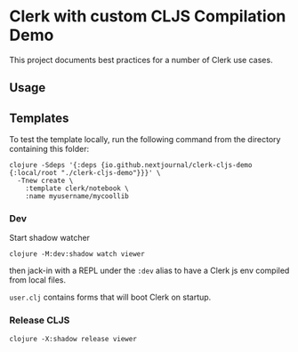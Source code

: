 # Clerk with custom CLJS Compilation Demo

This project documents best practices for a number of Clerk use cases.

## Usage

## Templates

To test the template locally, run the following command from the directory
containing this folder:

```
clojure -Sdeps '{:deps {io.github.nextjournal/clerk-cljs-demo {:local/root "./clerk-cljs-demo"}}}' \
  -Tnew create \
    :template clerk/notebook \
    :name myusername/mycoollib
```

### Dev

Start shadow watcher

```
clojure -M:dev:shadow watch viewer
```

then jack-in with a REPL under the `:dev` alias to have a Clerk js env compiled from local files.

`user.clj` contains forms that will boot Clerk on startup.

### Release CLJS

```
clojure -X:shadow release viewer
```
